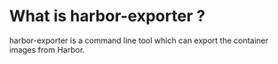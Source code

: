 # What is harbor-exporter ?

harbor-exporter is a command line tool which can export the container images from Harbor.
